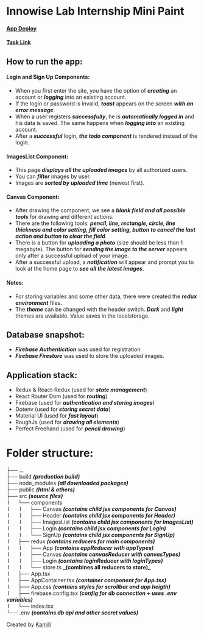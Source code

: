 # Innowise Lab Internship Mini Paint

#### [App Deploy](https://amgod1.github.io/Innowise-Lab-Internship-Mini-paint/)

#### [Task Link](https://drive.google.com/file/d/1Nf_uRL4kMaRjYkNAPvjQGaanrq2JtcZc/view)

## How to run the app:

#### Login and Sign Up Components:

- When you first enter the site, you have the option of **_creating_** an account or **_logging_** into an existing account.
- If the login or password is invalid, **_toast_** appears on the screen **_with an error message_**.
- When a user registers **_successfully_**, he is **_automatically logged in_** and his data is saved. The same happens when **_logging into_** an existing account.
- After a **_successful_** login, **_the todo component_** is rendered instead of the login.

#### ImagesList Component:

- This page **_displays all the uploaded images_** by all authorized users.
- You can **_filter_** images by user.
- Images are **_sorted by uploaded time_** (newest first).

#### Canvas Component:

- After drawing the component, we see a **_blank field and all possible tools_** for drawing and different actions.
- There are the following tools: **_pencil, line, rectangle, circle, line thickness and color setting, fill color setting, button to cancel the last action and button to clear the field_**.
- There is a button for **_uploading a photo_** (size should be less than 1 megabyte). The button for **_sending the image to the server_** appears only after a successful upload of your image.
- After a successful upload, a **_notification_** will appear and prompt you to look at the home page to **_see all the latest images_**.

#### Notes:

- For storing variables and some other data, there were created the **_redux environment_** files.
- The **_theme_** can be changed with the header switch. **_Dark_** and **_light_** themes are available. Value saves in the localstorage.

## Database snapshot:

- **_Firebase Authenticition_** was used for registration
- **_Firebase Firestore_** was used to store the uploaded images.

## Application stack:

- Redux & React-Redux (used for **_state management_**)
- React Router Dom (used for **_routing_**)
- Firebase (used for **_authentication and storing images_**)
- Dotenv (used for **_storing secret data_**)
- Material UI (used for **_fast layout_**)
- RoughJs (used for **_drawing all elements_**)
- Perfect Freehand (used for **_pencil drawing_**)

# Folder structure:

├── ...  
├── build **_(production build)_**  
├── node_modules **_(all downloaded packages)_**  
├── public **_(html & others)_**  
├── src **_(source files)_**  
 l      └── components  
 l       l      ├── Canvas **_(contains child jsx components for Canvas)_**  
 l       l      ├── Header **_(contains child jsx components for Header)_**  
 l       l      ├── ImagesList **_(contains child jsx components for ImagesList)_**  
 l       l      ├── Login **_(contains child jsx components for Login)_**  
 l       l      └── SignUp **_(contains child jsx components for SignUp)_**  
 l      ├── redux **_(contains reducers for main components)_**  
 l       l      ├── App **_(contains appReducer with appTypes)_**  
 l       l      ├── Canvas **_(contains canvasReducer with canvasTypes)_**  
 l       l      ├── Login **_(contains loginReducer with loginTypes)_**  
 l       l      └── store.ts **_(combines all reducers to store)\_**  
 l      ├── App.tsx  
 l      ├── AppContainer.tsx **_(container component for App.tsx)_**  
 l      ├── App.css **_(contains styles for scrollbar and app heigth)_**  
 l      ├── firebase.config.tsx **_(config for db connection + uses .env variables)_**  
 l      └── index.tsx  
└── .env **_(contains db api and other secret values)_**

Created by [Kamill](https://github.com/amgod1)
